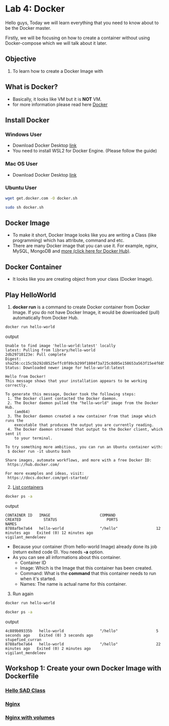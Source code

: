 # Lab 4: Docker

Hello guys, Today we will learn everything that you need to know about to be the Docker master.

Firstly, we will be focusing on how to create a container without using Docker-compose which we will talk about it later.

## Objective
1. To learn how to create a Docker Image with 

## What is Docker?
- Basically, it looks like VM but it is **NOT** VM.
- for more information please read here [Docker](https://docs.docker.com/get-started/overview/)


## Install Docker

### Windows User
- Download Docker Desktop [link](https://www.docker.com/products/docker-desktop)
- You need to install WSL2 for Docker Engine. (Please follow the guide)

### Mac OS User
- Download Docker Desktop [link](https://www.docker.com/products/docker-desktop)

### Ubuntu User
```bash
wget get.docker.com -O docker.sh
```
```bash
sudo sh docker.sh
```


## Docker Image
- To make it short, Docker Image looks like you are writing a Class (like programming) which has attribute, command and etc.
- There are many Docker image that you can use it. For example, nginx, MySQL, MongoDB and [more (click here for Docker Hub)](https://hub.docker.com/).

## Docker Container
- It looks like you are creating object from your class (Docker Image).

## Play HelloWorld

1. **docker run** is a command to create Docker container from Docker Image. If you do not have Docker Image, it would be downloaded (pull) automatically from Docker Hub.
```bash
docker run hello-world
```

output
```{1,2}
Unable to find image 'hello-world:latest' locally
latest: Pulling from library/hello-world
2db29710123e: Pull complete
Digest: sha256:cc15c5b292d8525effc0f89cb299f1804f3a725c8d05e158653a563f15e4f685
Status: Downloaded newer image for hello-world:latest

Hello from Docker!
This message shows that your installation appears to be working correctly.

To generate this message, Docker took the following steps:
 1. The Docker client contacted the Docker daemon.
 2. The Docker daemon pulled the "hello-world" image from the Docker Hub.
    (amd64)
 3. The Docker daemon created a new container from that image which runs the
    executable that produces the output you are currently reading.
 4. The Docker daemon streamed that output to the Docker client, which sent it
    to your terminal.

To try something more ambitious, you can run an Ubuntu container with:
 $ docker run -it ubuntu bash

Share images, automate workflows, and more with a free Docker ID:
 https://hub.docker.com/

For more examples and ideas, visit:
 https://docs.docker.com/get-started/
```

2. [List containers](https://docs.docker.com/engine/reference/commandline/ps/)

```bash
docker ps -a
```
output
```
CONTAINER ID   IMAGE                      COMMAND                  CREATED          STATUS                      PORTS                    NAMES
8788afbe7a64   hello-world                "/hello"                 12 minutes ago   Exited (0) 12 minutes ago                            vigilant_mendeleev
```

- Because your container (from hello-world Image) already done its job (return exited code 0). You needs **-a** option.
- As you can see all informations about this container.
  - Container ID
  - Image: Which is the Image that this container has been created.
  - Command: What is the **command** that this container needs to run when it's started.
  - Names: The name is actual name for this container.

3. Run again
```bash
docker run hello-world
```

```bash
docker ps -a
```

output
```
4c889b09335b   hello-world                "/hello"                 5 seconds ago    Exited (0) 3 seconds ago                            stupefied_curran
8788afbe7a64   hello-world                "/hello"                 22 minutes ago   Exited (0) 2 minutes ago                            vigilant_mendeleev
```

## Workshop 1: Create your own Docker Image with Dockerfile

### [Hello SAD Class](./hello-sad-class.md)
### [Nginx](./nginx.md)
### [Nginx with volumes](./nginx-volume.md)